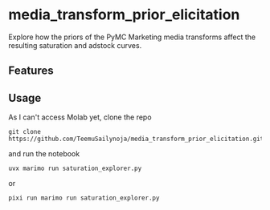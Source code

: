 # media_transform_prior_elicitation

Explore how the priors of the PyMC Marketing media transforms affect the resulting saturation and adstock curves.
## Features


## Usage

As I can't access Molab yet, clone the repo
```shell[
git clone https://github.com/TeemuSailynoja/media_transform_prior_elicitation.git
```

and run the notebook

```shell
uvx marimo run saturation_explorer.py
```

or

```shell
pixi run marimo run saturation_explorer.py
```
